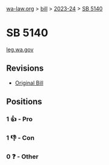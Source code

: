 [wa-law.org](/) > [bill](/bill/) > [2023-24](/bill/2023-24/) > [SB 5140](/bill/2023-24/sb/5140/)

# SB 5140
[leg.wa.gov](https://app.leg.wa.gov/billsummary?BillNumber=5140&Year=2023&Initiative=false)

## Revisions
* [Original Bill](1/)

## Positions
### 1 👍 - Pro

### 1 👎 - Con

### 0 ❓ - Other
